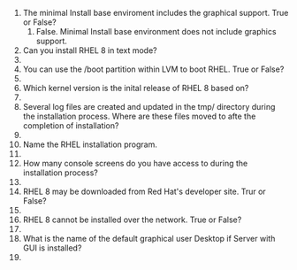 1. The minimal Install base enviroment includes the graphical support. True or False?
    1. False. Minimal Install base environment does not include graphics support.
2. Can you install RHEL 8 in text mode?
 2. 
3. You can use the /boot partition within LVM to boot RHEL. True or False?
 3. 
4. Which kernel version is the inital release of RHEL 8 based on?
 4. 
5. Several log files are created and updated in the tmp/ directory during the installation process.
Where are these files moved to afte the completion of installation?
 5. 
6. Name the RHEL installation program.
 6. 
7. How many console screens do you have access to during the installation process?
 7. 
8. RHEL 8 may be downloaded from Red Hat's developer site. Trur or False?
 8. 
9. RHEL 8 cannot be installed over the network. True or False?
 9. 
10. What is the name of the default graphical user Desktop if Server with GUI is installed?
 10. 